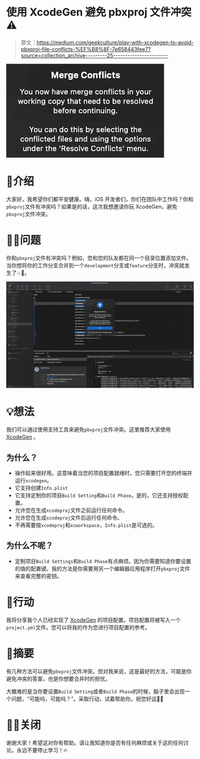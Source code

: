 # 使用 XcodeGen 避免 pbxproj 文件冲突⚠️

> 原文：<https://medium.com/geekculture/play-with-xcodegen-to-avoid-pbxproj-file-conflicts-%EF%B8%8F-7e658443fee7?source=collection_archive---------25----------------------->

![](img/e95c201d8140b38fd81abbb942a7cdcd.png)

# 🙂介绍

大家好，我希望你们都平安健康。嗨，iOS 开发者们，你们在团队中工作吗？你和`pbxproj`文件有冲突吗？如果是的话，这次我想邀请你玩 XcodeGen，避免`pbxproj`文件冲突。

# 😵‍💫问题

你和`pbxproj`文件有冲突吗？例如，您和您的队友都在同一个目录位置添加文件。当你想将你的工作分支合并到一个`development`分支或`feature`分支时，冲突就发生了💥🤯。

![](img/d7d23242364715419ebd01f2874fba58.png)

# 💡想法

我们可以通过使用支持工具来避免`pbxproj`文件冲突。这里推荐大家使用 [XcodeGen](https://github.com/yonaskolb/XcodeGen) 。

## 为什么？

*   操作起来很好用。这意味着当您的项目配置就绪时，您只需要打开您的终端并运行`xcodegen`。
*   它支持创建`Info.plist`
*   它支持定制你的项目`Build Setting`和`Build Phase`。是的，它还支持授权配置。
*   允许您在生成`xcodeproj`文件之前运行任何命令。
*   允许您在生成`xcodeproj`文件后运行任何命令。
*   不再需要按`xcodeproj`和`xcworkspace`，`Info.plist`是可选的。

## 为什么不呢？

*   定制项目`Build Settings`和`Build Phase`有点麻烦。因为你需要知道你要设置的值的配置键。我的方法是你需要用另一个编辑器应用程序打开`pbxproj`文件来查看完整的密钥。

# 🎯行动

我将分享我个人已经实现了 [XcodeGen](https://github.com/yonaskolb/XcodeGen) 的项目配置。项目配置将被写入一个`project.yml`文件。您可以将我的作为您进行项目配置的参考。

# 🎉摘要

有几种方法可以避免`pbxproj`文件冲突。但对我来说，这是最好的方法，可能是你避免冲突的答案，也是你想要合并时的担忧。

大概难的是当你要设置`Build Setting`或者`Build Phase`的时候，脑子里会出现一个问题，“可能吗，可能吗？”。采取行动，试着帮助你。祝您好运👍🏻

# 👋🏻关闭

谢谢大家！希望这对你有帮助。请让我知道你是否有任何麻烦或关于这的任何讨论。永远不要停止学习！🔥